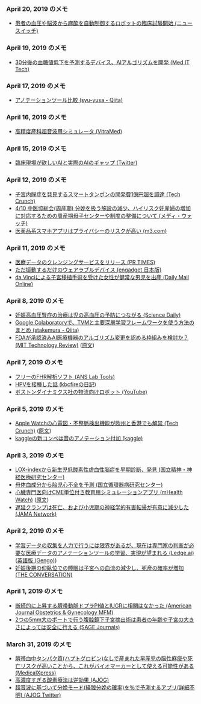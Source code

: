 ### April 20, 2019 のメモ
* [患者の血圧や脳波から麻酔を自動制御するロボットの臨床試験開始 (ニュースイッチ)](https://newswitch.jp/p/17299)

### April 19, 2019 のメモ
* [30分後の血糖値低下を予測するデバイス、AIアルゴリズムを開発 (Med IT Tech)](https://medit.tech/ai-for-hypoglycemia-prediction/)

### April 17, 2019 のメモ
* [アノテーションツール比較 (syu-yusa - Qiita)](https://qiita.com/shu-yusa/items/d19ea57e3cf9c4dbdce2)

### April 16, 2019 のメモ
* [高精度産科超音波用シミュレータ (VitraMed)](https://w3.virtamed.com/ultrasound)

### April 15, 2019 のメモ
* [臨床現場が欲しいAIと実際のAIのギャップ (Twitter)](https://twitter.com/ayako700/status/1116654349986385921)

### April 12, 2019 のメモ
* [子宮内膜症を発見するスマートタンポンの開発費1億円超を調達 (Tech Crunch)](https://jp.techcrunch.com/2019/04/02/2019-04-01-a-startup-trying-to-detect-endometriosis-through-smart-tampons-just-landed-9-million-in-series-a-funding/)
* [4/10 中医協総会(周産期) 分娩を扱う施設の減少、ハイリスク妊産婦の増加に対応するための周産期母子センターや制度の整備について (メディ・ウォッチ)](https://www.medwatch.jp/?p=25876)
* [医薬品系スマホアプリはプライバシーのリスクが高い (m3.com)](https://www.m3.com/open/thesis/article/20219/)

### April 11, 2019 のメモ
* [医療データのクレンジングサービスをリリース (PR TIMES)](https://prtimes.jp/main/html/rd/p/000000005.000011087.html)
* [ただ振動するだけのウェアラブルデバイス (engadget 日本版)](https://japanese.engadget.com/2019/01/10/doppel/)
* [da Vinciによる子宮移植手術を受けた女性が健常な男児を出産 (Daily Mail Online)](https://www.dailymail.co.uk/health/article-6902543/Swedish-woman-gives-birth-healthy-boy-womb-transplant.html)

### April 8, 2019 のメモ
* [妊娠高血圧腎症の治療は児の高血圧の予防につながる (Science Daily)](https://www.sciencedaily.com/releases/2019/04/190406125630.htm)
* [Google Colaboratoryで、TVMと主要深層学習フレームワークを使う方法のまとめ (stakemura - Qiita)](https://qiita.com/stakemura/items/1761be70a06fa8ee853f)
* [FDAが承認済みAI医療機器のアルゴリズム変更を認める枠組みを検討か？ (MIT Technology Review)](https://www.technologyreview.jp/nl/the-fda-wants-to-regulate-machine-learning-in-healthcare/) ([原文](https://www.technologyreview.com/the-download/613264/the-fda-wants-to-regulate-machine-learning-in-healthcare/))

### April 7, 2019 のメモ
* [フリーのFHR解析ソフト (ANS Lab Tools)](https://anslabtools.univ-st-etienne.fr/en/index.html)
* [HPVを接種した話 (kbcfireの日記)](https://kbcfire.hatenablog.com/entry/2019/04/07/103647)
* [ボストンダイナミクス社の物流向けロボット (YouTube)](https://www.youtube.com/watch?v=5iV_hB08Uns)

### April 5, 2019 のメモ
* [Apple Watchの心電図・不整脈検出機能が欧州と香港でも解禁 (Tech Crunch)](https://jp.techcrunch.com/2019/03/29/2019-03-27-apple-watch-ecg-capabilities-arrive-for-users-across-europe-and-hong-kong/) ([原文](https://techcrunch.com/2019/03/27/apple-watch-ecg-capabilities-arrive-for-users-across-europe-and-hong-kong/))
* [kaggleの新コンペは音のアノテーション付加 (kaggle)](https://www.kaggle.com/c/freesound-audio-tagging-2019/)

### April 3, 2019 のメモ
* [LOX-indexから新生児低酸素性虚血性脳症を早期診断、発見 (国立精神・神経医療研究センター)](https://www.ncnp.go.jp/press/release.html?no=441)
* [母体血成分から胎児心不全を予測 (国立循環器病研究センター)](http://www.ncvc.go.jp/pr/release/181107_press.html)
* [心臓専門医向けCME単位付き教育用シミュレーションアプリ (mHealth Watch)](http://mhealthwatch.jp/global/news20190401) ([原文](https://www.mobihealthnews.com/content/level-exs-latest-mobile-game-challenges-cardiologists-skills-cme-credits))
* [遅延クランプは死亡、および小児期の神経学的有害転帰が有意に減少した (JAMA Network)](https://jamanetwork.com/journals/jamanetworkopen/fullarticle/2729476)

### April 2, 2019 のメモ
* [学習データの収集を人力で行うには限界があるが、現在は専門家の判断が必要な医療データのアノテーションツールの学習、実現が望まれる (Ledge.ai)](https://ledge.ai/gengo-ai-basis-tech/) ([英語版 (Gengo)](https://gengo.ai/articles/a-look-into-the-global-text-analytics-supply-chain-an-interview-with-carl-hoffman-charly-walther/))
* [妊娠後期の仰臥位での睡眠は子宮への血流の減少し、死産の確率が増加 (THE CONVERSATION)](https://theconversation.com/mega-study-confirms-pregnant-women-can-reduce-risk-of-stillbirth-by-sleeping-on-their-side-114601)

### April 1, 2019 のメモ
* [断続的に上昇する臍帯動脈ドプラPI値とIUGRに相関はなかった (American Journal Obstetrics & Gynecology MFM)](https://www.sciencedirect.com/science/article/pii/S2589933319300072)
* [2つの5mm大のポートで行う腹腔鏡下子宮摘出術は患者の年齢や子宮の大きさによっては安全に行える (SAGE Journals)](https://journals.sagepub.com/doi/10.1177/1553350619827693)

### March 31, 2019 のメモ
* [臍帯血中タンパク質(ハプトグロビン)なしで産まれた早産児の脳性麻痺や死亡リスクが高いことから、これがバイオマーカーとして使える可能性がある (MedicalXpress)](https://medicalxpress.com/news/2019-03-protein-cord-blood-death-cerebral.html)
* [高濃度すぎる酸素療法は逆効果 (AJOG)](https://www.ajog.org/article/S0002-9378(19)30438-7/abstract)
* [超音波に基づいて分娩モード(経腟分娩の確率)を％で予測するアプリ(詳細不明) (AJOG Twitter)](https://twitter.com/AJOG_thegray/status/1111969139013439489)
